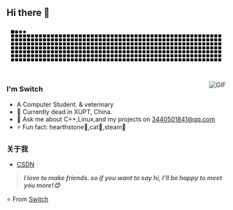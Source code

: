 ## Hi there 👋

![](https://github.com/justice049/justice049/blob/output/github-contribution-grid-snake-dark.svg)

<img align="right" alt="GIF" src="https://raw.githubusercontent.com/JoeyBling/JoeyBling/master/pic/pusheencode.gif" />

### I'm Switch

- A Computer Student. & veterinary
- 🌱 Currently dead in XUPT, China.
- 💬 Ask me about C++,Linux,and my projects on [3440501841@qq.com](mailto:3440501841@qq.com)
- ⚡ Fun fact: hearthstone🍇,cat🍍,steam🥑

### 关于我
- [CSDN](https://i.csdn.net/#/user-center/profile?spm=1000.2115.3001.5111)

> ***I love to make friends. so if you want to say hi, I'll be happy to meet you more!😊***

⭐️ From [Switch](https://github.com/justice049)
